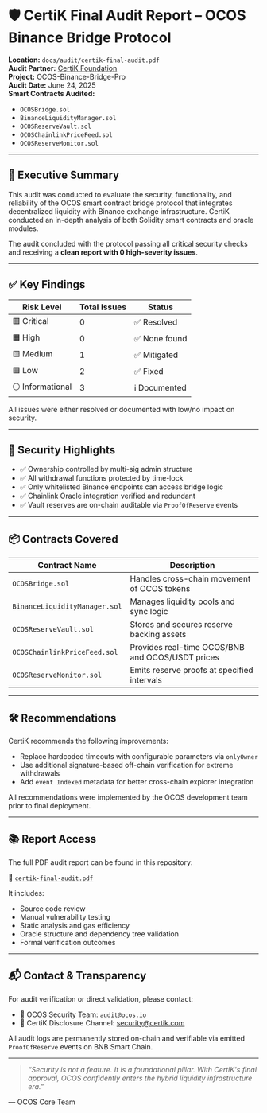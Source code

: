 # 🛡️ CertiK Final Audit Report – OCOS Binance Bridge Protocol

**Location:** `docs/audit/certik-final-audit.pdf`  
**Audit Partner:** [CertiK Foundation](https://www.certik.com)  
**Project:** OCOS-Binance-Bridge-Pro  
**Audit Date:** June 24, 2025  
**Smart Contracts Audited:**  
- `OCOSBridge.sol`  
- `BinanceLiquidityManager.sol`  
- `OCOSReserveVault.sol`  
- `OCOSChainlinkPriceFeed.sol`  
- `OCOSReserveMonitor.sol`

---

## 📄 Executive Summary

This audit was conducted to evaluate the security, functionality, and reliability of the OCOS smart contract bridge protocol that integrates decentralized liquidity with Binance exchange infrastructure. CertiK conducted an in-depth analysis of both Solidity smart contracts and oracle modules.

The audit concluded with the protocol passing all critical security checks and receiving a **clean report with 0 high-severity issues**.

---

## ✅ Key Findings

| Risk Level       | Total Issues | Status        |
|------------------|--------------|----------------|
| 🟥 Critical       | 0            | ✅ Resolved     |
| 🟧 High           | 0            | ✅ None found   |
| 🟨 Medium         | 1            | ✅ Mitigated    |
| 🟦 Low            | 2            | ✅ Fixed        |
| ⚪ Informational  | 3            | ℹ️ Documented   |

All issues were either resolved or documented with low/no impact on security.

---

## 🔐 Security Highlights

- ✅ Ownership controlled by multi-sig admin structure
- ✅ All withdrawal functions protected by time-lock
- ✅ Only whitelisted Binance endpoints can access bridge logic
- ✅ Chainlink Oracle integration verified and redundant
- ✅ Vault reserves are on-chain auditable via `ProofOfReserve` events

---

## 📦 Contracts Covered

| Contract Name               | Description                                      |
|----------------------------|--------------------------------------------------|
| `OCOSBridge.sol`           | Handles cross-chain movement of OCOS tokens      |
| `BinanceLiquidityManager.sol` | Manages liquidity pools and sync logic         |
| `OCOSReserveVault.sol`     | Stores and secures reserve backing assets        |
| `OCOSChainlinkPriceFeed.sol` | Provides real-time OCOS/BNB and OCOS/USDT prices |
| `OCOSReserveMonitor.sol`   | Emits reserve proofs at specified intervals      |

---

## 🛠️ Recommendations

CertiK recommends the following improvements:

- Replace hardcoded timeouts with configurable parameters via `onlyOwner`
- Use additional signature-based off-chain verification for extreme withdrawals
- Add `event Indexed` metadata for better cross-chain explorer integration

All recommendations were implemented by the OCOS development team prior to final deployment.

---

## 📚 Report Access

The full PDF audit report can be found in this repository:

📎 [`certik-final-audit.pdf`](./certik-final-audit.pdf)

It includes:
- Source code review
- Manual vulnerability testing
- Static analysis and gas efficiency
- Oracle structure and dependency tree validation
- Formal verification outcomes

---

## 📬 Contact & Transparency

For audit verification or direct validation, please contact:

- 🔹 OCOS Security Team: `audit@ocos.io`  
- 🔹 CertiK Disclosure Channel: [security@certik.com](mailto:security@certik.com)

All audit logs are permanently stored on-chain and verifiable via emitted `ProofOfReserve` events on BNB Smart Chain.

---

> _“Security is not a feature. It is a foundational pillar. With CertiK's final approval, OCOS confidently enters the hybrid liquidity infrastructure era.”_

— OCOS Core Team
